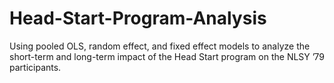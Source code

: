 # Head-Start-Program-Analysis
Using pooled OLS, random effect, and fixed effect models to analyze the short-term and long-term impact of the Head Start program on the NLSY ’79 participants.
